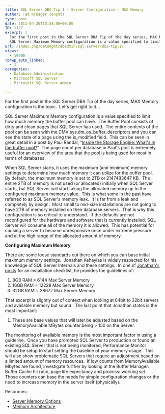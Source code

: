 ```yaml
---
title: SQL Server DBA Tip 1 – Server Configuration – MAX Memory
author: Ted Krueger (onpnt)
type: post
date: 2011-04-26T15:58:00+00:00
ID: 1127
excerpt: |
  For the first post in the SQL Server DBA Tip of the day series, MAX Memory configuration is the topic.  Let's get right to it...
  SQL Server Maximum Memory configuration is a value specified to limit how much memory the buffer pool can have.  The Buffer P&hellip;
url: /index.php/datamgmt/dbadmin/sql-server-dba-tip-1/
views:
  - 19600
rp4wp_auto_linked:
  - 1
categories:
  - Database Administration
  - Microsoft SQL Server
  - Microsoft SQL Server Admin

---
```

For the first post in the SQL Server DBA Tip of the day series, MAX Memory configuration is the topic.  Let's get right to it...

SQL Server Maximum Memory configuration is a value specified to limit how much memory the buffer pool can have.  The Buffer Pool consists of dirty and clean pages that SQL Server has used.  The entire contents of the pool can be seen with the DMV sys.dm\_os\_buffer\_descriptors and you can see the state of a page using the is\_modified field.  This can be seen in great detail in a post by Paul Randal, “[Inside the Storage Engine: What's in the buffer pool?][1]”  The page count per database in Paul's post is extremely useful for an overview of the area that the pool is being used for most in terms of databases. 

When SQL Server starts, it uses the maximum (and minimum) memory settings to determine how much memory it can utilize for the buffer pool.  By default, the maximum memory is set to 2TB or 2147483647 KB.  The entire 2TB of memory is not used (or allocated) initially when SQL Server starts, but SQL Server will start taking the allocated memory up to the configured maximum memory value.  This is what some in the past have referred to as SQL Server's memory leak.  It is far from a leak and completely by design.  Most small to mid-size installations are not going to have 2TB of memory installed on their database servers.  That is why this configuration is so critical to understand.  If the defaults are not reconfigured for the hardware and software that is currently installed, SQL Server will consume all of the memory it is allowed.  This has potential for causing a server to become unresponsive once under extreme pressure and at the high range of the allocated amount of memory. 

**Configuring Maximum Memory**

There are some loose standards out there on which you can base initial maximum memory settings.  Jonathan Kehayias is widely respected for his knowledge of SQL Server Internals and these settings.  In one of [Jonathan's posts][2] for an installation checklist, he provides the guidelines of:

  1. 8GB RAM = 6144 Max Server Memory
  2. 16GB RAM = 12228 Max Server Memory
  3. 32GB RAM = 28672 Max Server Memory

That excerpt is slightly out of context when looking at 64bit to 32bit servers and available memory but sound.  The last point that Jonathan states is the most important:

  1. These are base values that will later be adjusted based on the MemoryAvailable MBytes counter being > 150 on the Server.

The monitoring of available memory is the most important factor in using a guideline.  Once you have promoted SQL Server to production or found an existing SQL Server that is not being monitored, Performance Monitor should be setup to start setting the baseline of your memory usage.  This will also show problematic SQL Servers that require an adjustment based on a limited amount of memory resources.  If low counts from MemoryAvailable Mbytes are found, investigate further by looking at the Buffer Manager: Buffer Cache hit ratio, page life expectancy and process: working set.   Those counters can base the needs for simple configuration changes or the need to increase memory in the server itself (physically). 

Resources:

  * [Server Memory Options][3]
  * [Memory Architecture][4]

 

 [1]: http://www.sqlskills.com/blogs/paul/post/Inside-the-Storage-Engine-Whats-in-the-buffer-pool.aspx
 [2]: http://sqlblog.com/blogs/jonathan_kehayias/archive/2010/03/22/sql-server-installation-checklist.aspx
 [3]: http://msdn.microsoft.com/en-us/library/ms178067.aspx
 [4]: http://msdn.microsoft.com/en-us/library/ms187499.aspx